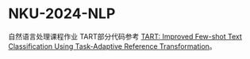 # NKU-2024-NLP
自然语言处理课程作业
TART部分代码参考 [TART: Improved Few-shot Text Classification Using Task-Adaptive Reference Transformation](https://github.com/slei109/TART)。
